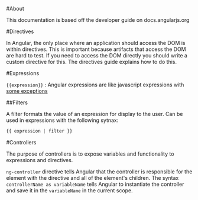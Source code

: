 #About

This documentation is based off the developer guide on docs.angularjs.org

#Directives

In Angular, the only place where an application should access the DOM is within directives. This is important because artifacts that access the DOM are hard to test. If you need to access the DOM directly you should write a custom directive for this. The directives guide explains how to do this.


#Expressions

`{{expression}}` : Angular expressions are like javascript expressions with [some exceptions](https://docs.angularjs.org/guide/expression)

##Filters

A filter formats the value of an expression for display to the user.  Can be used in expressions with the following sytnax:

```angular.js
{{ expression | filter }}
```


#Controllers

The purpose of controllers is to expose variables and functionality to expressions and directives.

`ng-controller` directive tells Angular that the controller is responsible for the element with the directive and all of the element's children. The syntax `controllerName as variableName` tells Angular to instantiate the controller and save it in the `variableName` in the current scope.
